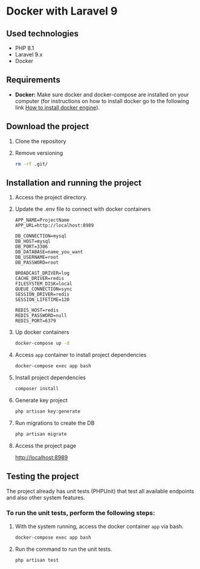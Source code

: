 # Docker with Laravel 9

## Used technologies
- PHP 8.1
- Laravel 9.x
- Docker

## Requirements

- **Docker:** Make sure docker and docker-compose are installed on your computer (for instructions on how to install docker go to the following link [How to install docker engine](https://docs.docker.com/engine/install/)).


## Download the project

1. Clone the repository

2. Remove versioning
    ```sh
    rm -rf .git/
    ```

## Installation and running the project

1. Access the project directory.

2. Update the .env file to connect with docker containers
    ```dosini
    APP_NAME=ProjectName
    APP_URL=http://localhost:8989
    
    DB_CONNECTION=mysql
    DB_HOST=mysql
    DB_PORT=3306
    DB_DATABASE=name_you_want
    DB_USERNAME=root
    DB_PASSWORD=root
    
    BROADCAST_DRIVER=log
    CACHE_DRIVER=redis
    FILESYSTEM_DISK=local
    QUEUE_CONNECTION=sync
    SESSION_DRIVER=redis
    SESSION_LIFETIME=120
    
    REDIS_HOST=redis
    REDIS_PASSWORD=null
    REDIS_PORT=6379
    ```

3. Up docker containers
    ```sh
    docker-compose up -d
    ```

4. Access `app` container to install project dependencies
    ```sh
    docker-compose exec app bash
    ```

5. Install project dependencies
    ```sh
    composer install
    ```

6. Generate key project
    ```sh
    php artisan key:generate
    ```

7. Run migrations to create the DB
    ```sh
    php artisan migrate
    ```

8. Access the project page

   [http://localhost:8989](http://localhost:8989)

## Testing the project

The project already has unit tests (PHPUnit) that test all available endpoints and also other system features.

### To run the unit tests, perform the following steps:

1. With the system running, access the docker container `app` via bash.
    ```sh
    docker-compose exec app bash
    ```

2. Run the command to run the unit tests.
    ```sh
    php artisan test
    ```